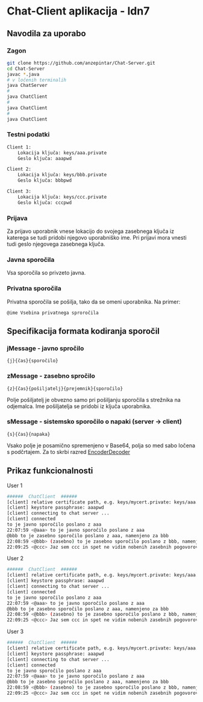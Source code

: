 # Chat-Client aplikacija - ldn7

## Navodila za uporabo

### Zagon

```bash
git clone https://github.com/anzepintar/Chat-Server.git
cd Chat-Server
javac *.java
# v ločenih terminalih
java ChatServer
#
java ChatClient
#
java ChatClient
#
java ChatClient
```
### Testni podatki

```bash
Client 1:
    Lokacija ključa: keys/aaa.private
    Geslo ključa: aaapwd

Client 2:
    Lokacija ključa: keys/bbb.private
    Geslo ključa: bbbpwd

Client 3:
    Lokacija ključa: keys/ccc.private
    Geslo ključa: cccpwd
```

### Prijava

Za prijavo uporabnik vnese lokacijo do svojega zasebnega ključa iz katerega se tudi pridobi njegovo uporabniško ime.
Pri prijavi mora vnesti tudi geslo njegovega zasebnega ključa.

### Javna sporočila

Vsa sporočila so privzeto javna.

### Privatna sporočila

Privatna sporočila se pošilja, tako da se omeni uporabnika. Na primer:

`@ime Vsebina privatnega sproročila`


## Specifikacija formata kodiranja sporočil

### jMessage - javno spročilo
`{j}{čas}{sporočilo}`
### zMessage - zasebno spročilo
`{z}{čas}{pošiljatelj}{prejemnik}{sporočilo}`

Polje pošiljatelj je obvezno samo pri pošiljanju sporočila s strežnika na odjemalca.
Ime pošiljatelja se pridobi iz ključa uporabnika.

### sMessage - sistemsko sporočilo o napaki (server -> client)
`{s}{čas}{napaka}`

Vsako polje je posamično spremenjeno v Base64, polja so med sabo ločena s podčrtajem.
Za to skrbi razred [EncoderDecoder](EncoderDecoder.java)


## Prikaz funkcionalnosti

User 1

```bash
######  ChatClient  ######
[client] relative certificate path, e.g. keys/mycert.private: keys/aaa.private
[client] keystore passphrase: aaapwd
[client] connecting to chat server ...
[client] connected
to je javno sporočilo poslano z aaa
22:07:59 <@aaa> to je javno sporočilo poslano z aaa
@bbb to je zasebno sporočilo poslano z aaa, namenjeno za bbb
22:08:59 <@bbb> (zasebno) to je zasebno sporočilo poslano z bbb, namenjeno aaa
22:09:25 <@ccc> Jaz sem ccc in spet ne vidim nobenih zasebnih pogovorov
```

User 2

```bash
######  ChatClient  ######
[client] relative certificate path, e.g. keys/mycert.private: keys/aaa.private
[client] keystore passphrase: aaapwd
[client] connecting to chat server ...
[client] connected
to je javno sporočilo poslano z aaa
22:07:59 <@aaa> to je javno sporočilo poslano z aaa
@bbb to je zasebno sporočilo poslano z aaa, namenjeno za bbb
22:08:59 <@bbb> (zasebno) to je zasebno sporočilo poslano z bbb, namenjeno aaa
22:09:25 <@ccc> Jaz sem ccc in spet ne vidim nobenih zasebnih pogovorov
```

User 3

```bash
######  ChatClient  ######
[client] relative certificate path, e.g. keys/mycert.private: keys/aaa.private
[client] keystore passphrase: aaapwd
[client] connecting to chat server ...
[client] connected
to je javno sporočilo poslano z aaa
22:07:59 <@aaa> to je javno sporočilo poslano z aaa
@bbb to je zasebno sporočilo poslano z aaa, namenjeno za bbb
22:08:59 <@bbb> (zasebno) to je zasebno sporočilo poslano z bbb, namenjeno aaa
22:09:25 <@ccc> Jaz sem ccc in spet ne vidim nobenih zasebnih pogovorov
```
